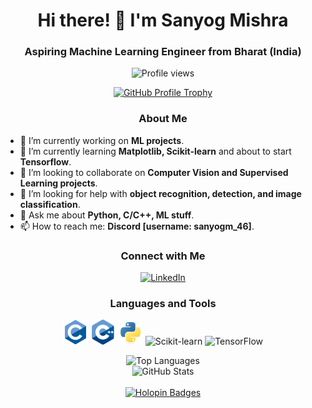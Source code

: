 <h1 align="center">Hi there! 👋 I'm Sanyog Mishra</h1>
<h3 align="center">Aspiring Machine Learning Engineer from Bharat (India)</h3>

<p align="center">
  <img src="https://komarev.com/ghpvc/?username=darkraidercb&label=Profile%20views&color=0e75b6&style=flat" alt="Profile views" />
</p>

<p align="center">
  <a href="https://github.com/ryo-ma/github-profile-trophy">
    <img src="https://github-profile-trophy.vercel.app/?username=darkraidercb" alt="GitHub Profile Trophy" />
  </a>
</p>

<h3 align="center">About Me</h3>

- 🔭 I’m currently working on **ML projects**.
- 🌱 I’m currently learning **Matplotlib, Scikit-learn** and about to start **Tensorflow**.
- 👯 I’m looking to collaborate on **Computer Vision and Supervised Learning projects**.
- 🤝 I’m looking for help with **object recognition, detection, and image classification**.
- 💬 Ask me about **Python, C/C++, ML stuff**.
- 📫 How to reach me: **Discord [username: sanyogm_46]**.

<h3 align="center">Connect with Me</h3>

<p align="center">
  <a href="https://www.linkedin.com/in/sanyog-mishra-6bb38425a/" target="_blank">
    <img src="https://raw.githubusercontent.com/rahuldkjain/github-profile-readme-generator/master/src/images/icons/Social/linked-in-alt.svg" alt="LinkedIn" height="30" width="40" />
  </a>
</p>

<h3 align="center">Languages and Tools</h3>

<p align="center">
  <img src="https://raw.githubusercontent.com/devicons/devicon/master/icons/c/c-original.svg" alt="C" width="40" height="40"/>
  <img src="https://raw.githubusercontent.com/devicons/devicon/master/icons/cplusplus/cplusplus-original.svg" alt="C++" width="40" height="40"/>
  <img src="https://raw.githubusercontent.com/devicons/devicon/master/icons/python/python-original.svg" alt="Python" width="40" height="40"/>
  <img src="https://upload.wikimedia.org/wikipedia/commons/0/05/Scikit_learn_logo_small.svg" alt="Scikit-learn" width="40" height="40"/>
  <img src="https://www.vectorlogo.zone/logos/tensorflow/tensorflow-icon.svg" alt="TensorFlow" width="40" height="40"/>
  <!-- Add other tools and languages here -->
</p>

<div align="center">
  <img src="https://github-readme-stats.vercel.app/api/top-langs?username=darkraidercb&show_icons=true&locale=en&layout=compact" alt="Top Languages" />
</div>

<div align="center">
  <img src="https://github-readme-stats.vercel.app/api?username=darkraidercb&show_icons=true&locale=en" alt="GitHub Stats" />
</div>

<br>

<div align="center">
  <a href="https://holopin.io/@darkraidercb">
    <img src="https://holopin.me/darkraidercb" alt="Holopin Badges" />
  </a>
</div>
